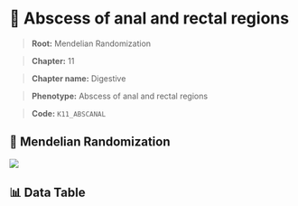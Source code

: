 # 🧪 Abscess of anal and rectal regions

> **Root:** Mendelian Randomization

> **Chapter:** 11  

> **Chapter name:** Digestive

> **Phenotype:** Abscess of anal and rectal regions  

> **Code:** `K11_ABSCANAL`

## 🧬 Mendelian Randomization  

<img src="/MR/Figures/Forward/K11_ABSCANAL.png"/>

## 📊 Data Table

<CsvTableMRF src="/MR/Data/Forward/K11_ABSCANAL.csv"/>

